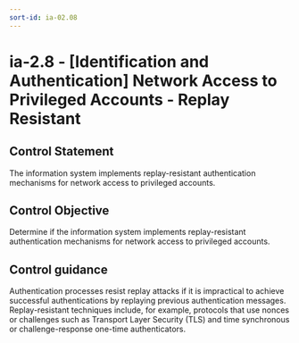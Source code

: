```yaml
---
sort-id: ia-02.08
---
```


# ia-2.8 - \[Identification and Authentication\] Network Access to Privileged Accounts - Replay Resistant

## Control Statement

The information system implements replay-resistant authentication mechanisms for network access to privileged accounts.

## Control Objective

Determine if the information system implements replay-resistant authentication mechanisms for network access to privileged accounts.

## Control guidance

Authentication processes resist replay attacks if it is impractical to achieve successful authentications by replaying previous authentication messages. Replay-resistant techniques include, for example, protocols that use nonces or challenges such as Transport Layer Security (TLS) and time synchronous or challenge-response one-time authenticators.
